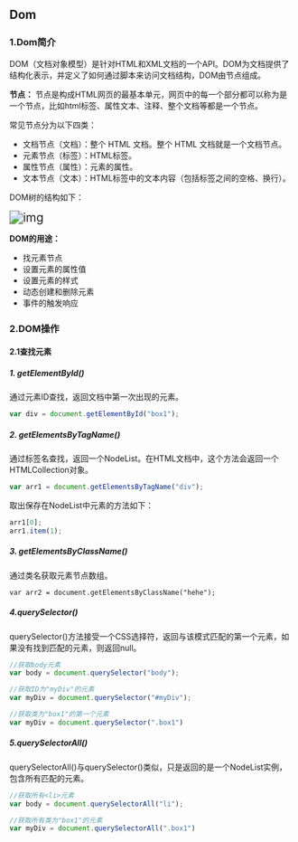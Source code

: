 ## Dom

### 1.Dom简介

DOM（文档对象模型）是针对HTML和XML文档的一个API。DOM为文档提供了结构化表示，并定义了如何通过脚本来访问文档结构，DOM由节点组成。

**节点：** 节点是构成HTML网页的最基本单元，网页中的每一个部分都可以称为是一个节点，比如html标签、属性文本、注释、整个文档等都是一个节点。

常见节点分为以下四类：

- 文档节点（文档）：整个 HTML 文档。整个 HTML 文档就是一个文档节点。
- 元素节点（标签）：HTML标签。
- 属性节点（属性）：元素的属性。
- 文本节点（文本）：HTML标签中的文本内容（包括标签之间的空格、换行）。

DOM树的结构如下：

<img src="https://upload-images.jianshu.io/upload_images/16749538-64b1ae6106efded7.png?imageMogr2/auto-orient/strip|imageView2/2/w/486/format/webp" alt="img" style="zoom:150%;" />

**DOM的用途：**

- 找元素节点
- 设置元素的属性值
- 设置元素的样式
- 动态创建和删除元素
- 事件的触发响应

### 2.DOM操作

#### 2.1查找元素

##### 1.  getElementById()

通过元素ID查找，返回文档中第一次出现的元素。

```javascript
var div = document.getElementById("box1");
```

##### 2. getElementsByTagName()

通过标签名查找，返回一个NodeList。在HTML文档中，这个方法会返回一个HTMLCollection对象。

```javascript
var arr1 = document.getElementsByTagName("div");
```

取出保存在NodeList中元素的方法如下：

```javascript
arr1[0];
arr1.item(1);
```

##### 3. getElementsByClassName()

通过类名获取元素节点数组。

```
var arr2 = document.getElementsByClassName("hehe");
```

##### 4.querySelector()

querySelector()方法接受一个CSS选择符，返回与该模式匹配的第一个元素，如果没有找到匹配的元素，则返回null。

```JavaScript
//获取body元素
var body = document.querySelector("body");

//获取ID为"myDiv"的元素
var myDiv = document.querySelector("#myDiv");

//获取类为"box1"的第一个元素
var myDiv = document.querySelector(".box1")
```

##### 5.querySelectorAll()

querySelectorAll()与querySelector()类似，只是返回的是一个NodeList实例，包含所有匹配的元素。

```javascript
//获取所有<li>元素
var body = document.querySelectorAll("li");

//获取所有类为"box1"的元素
var myDiv = document.querySelectorAll(".box1")
```

